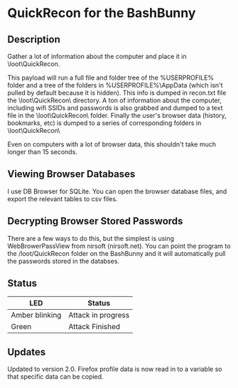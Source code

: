 # QuickRecon for the BashBunny

## Description

Gather a lot of information about the computer and place it in \loot\QuickRecon\.

This payload will run a full file and folder tree of the %USERPROFILE% folder
and a tree of the folders in %USERPROFILE%\AppData (which isn't pulled by default because it is hidden).
This info is dumped in recon.txt file the \loot\QuickRecon\ directory.
A ton of information about the computer, including wifi SSIDs and passwords is also grabbed 
and dumped to a text file in the \loot\QuickRecon\ folder.
Finally the user's browser data (history, bookmarks, etc) is dumped to a series of corresponding folders in \loot\QuickRecon\

Even on computers with a lot of browser data, this shouldn't take much longer than 15 seconds.

## Viewing Browser Databases

I use DB Browser for SQLite.  You can open the browser database files, and export the relevant tables to csv files.

## Decrypting Browser Stored Passwords

There are a few ways to do this, but the simplest is using WebBrowerPassView from nirsoft (nirsoft.net).  You can point the program to the /loot/QuickRecon folder on the BashBunny and it will automatically pull the passwords stored in the databses.

## Status

| LED              | Status                                |
| ---------------- | ------------------------------------- |
| Amber blinking   | Attack in progress                    |
| Green            | Attack Finished                       |

## Updates

Updated to version 2.0.  Firefox profile data is now read in to a variable so that specific data can be copied.
